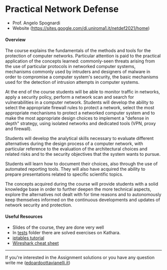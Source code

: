 # Practical Network Defense

- Prof. Angelo Spognardi
- Website (https://sites.google.com/di.uniroma1.it/netdef2021/home)

#### Overview

The course explains the fundamentals of the methods and tools for the protection of computer networks. Particular attention is paid to the practical application of the concepts learned:  commonly-seen threats arising from the use of particular protocols in networked computer systems, mechanisms commonly used by intruders and designers of malware in order to compromise a computer system's security, the basic mechanisms used for the detection of intrusion attempts in computer systems.

At the end of the course students will be able to monitor traffic in networks, apply a security policy, perform a network scan and search for vulnerabilities in a computer network. Students will develop the ability to select the appropriate firewall rules to protect a network, select the most appropriate mechanisms to protect a networked computer system and to make the most appropriate design choices to implement a "defense in depth" strategy, using isolated networks and dedicated tools (VPN, proxy and firewall).

Students will develop the analytical skills necessary to evaluate different alternatives during the design process of a computer network, with particular reference to the evaluation of the architectural choices and related risks and to the security objectives that the system wants to pursue.

Students will learn how to document their choices, also through the use of automated reporting tools. They will also have acquired the ability to prepare presentations related to specific scientific topics.

The concepts acquired during the course will provide students with a solid knowledge base in order to further deepen the more technical aspects, explore the alternatives not dealt with for time reasons and to autonomously keep themselves informed on the continuous developments and updates of network security and protection.

#### Useful Resources

- Slides of the course, they are done very well
- In [tests](https://github.com/edoardottt/MSc-CyberSecurity-Sapienza/tree/main/Practical-Network-Defense/tests) folder there are solved exercises on Kathara.
- [iptables tutorial](https://www.frozentux.net/iptables-tutorial/iptables-tutorial.html)
- [Wireshark cheat sheet](https://www.comparitech.com/net-admin/wireshark-cheat-sheet/)

---------

If you're interested in the Assignment solutions or you have any question write me ([edoardoottavianelli.it](https://www.edoardoottavianelli.it/))

